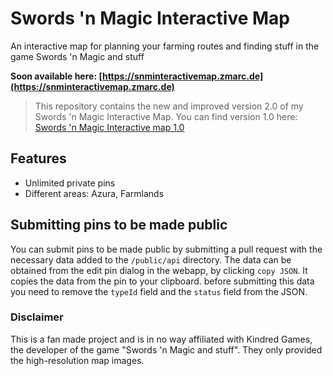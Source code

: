 # Swords 'n Magic Interactive Map

An interactive map for planning your farming routes and finding stuff in the game Swords 'n Magic and stuff

**Soon available here: [https://snminteractivemap.zmarc.de](https://snminteractivemap.zmarc.de)**

> This repository contains the new and improved version 2.0 of my Swords 'n Magic Interactive Map. You can find version 1.0 here: [Swords 'n Magic Interactive map 1.0](https://github.com/blechlawine/snminteractivemap)

## Features
- Unlimited private pins
- Different areas: Azura, Farmlands

## Submitting pins to be made public

You can submit pins to be made public by submitting a pull request with the necessary data added to the `/public/api` directory.
The data can be obtained from the edit pin dialog in the webapp, by clicking `copy JSON`. It copies the data from the pin to your clipboard. before submitting this data you need to remove the `typeId` field and the `status` field from the JSON.

### Disclaimer
This is a fan made project and is in no way affiliated with Kindred Games, the developer of the game "Swords 'n Magic and stuff". They only provided the high-resolution map images.